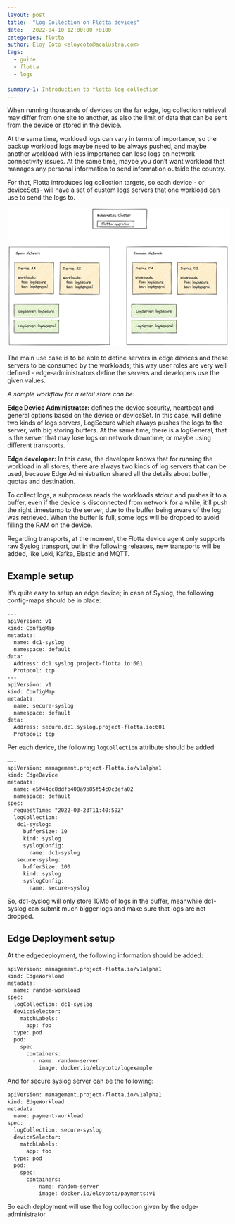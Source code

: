 ```yaml
---
layout: post
title:  "Log Collection on Flotta devices"
date:   2022-04-10 12:00:00 +0100
categories: flotta
author: Eloy Coto <eloycoto@acalustra.com>
tags:
  - guide
  - flotta
  - logs

summary-1: Introduction to flotta log collection
---
```


When running thousands of devices on the far edge, log collection retrieval may
differ from one site to another, as also the limit of data that can be sent
from the device or stored in the device.

At the same time, workload logs can vary in terms of importance, so the backup
workload logs maybe need to be always pushed, and maybe another workload with
less importance can lose logs on network connectivity issues. At the same time,
maybe you don’t want workload that manages any personal information to send
information outside the country.

For that, Flotta introduces log collection targets, so each device - or
deviceSets- will have a set of custom logs servers that one workload can use to
send the logs to.

![Device Logs diagram](./assets/images/DeviceLogsConfig.png)

The main use case is to be able to define servers in edge devices and these
servers to be consumed by the workloads; this way user roles are very well
defined - edge-administrators define the servers and developers use the given
values.

*A sample workflow for a retail store can be:*

**Edge Device Administrator:** defines the device security, heartbeat and
general options based on the device or deviceSet. In this case, will define two
kinds of logs servers, LogSecure which always pushes the logs to the server,
with big storing buffers. At the same time, there is a logGeneral, that is the
server that may lose logs on network downtime, or maybe using different
transports.

**Edge developer:** In this case, the developer knows that for running the
workload in all stores, there are always two kinds of log servers that can be
used, because Edge Administration shared all the details about buffer, quotas
and destination.

To collect logs, a subprocess reads the workloads stdout and pushes it to a
buffer, even if the device is disconnected from network for a while, it’ll push
the right timestamp to the server, due to the buffer being aware of the log was
retrieved. When the buffer is full, some logs will be dropped to avoid filling
the RAM on the device.

Regarding transports, at the moment, the Flotta device agent only supports raw
Syslog transport, but in the following releases, new transports will be added,
like Loki, Kafka, Elastic and MQTT.

## Example setup

It's quite easy to setup an edge device; in case of Syslog, the following
config-maps should be in place:

```
---
apiVersion: v1
kind: ConfigMap
metadata:
  name: dc1-syslog
  namespace: default
data:
  Address: dc1.syslog.project-flotta.io:601
  Protocol: tcp
---
apiVersion: v1
kind: ConfigMap
metadata:
  name: secure-syslog
  namespace: default
data:
  Address: secure.dc1.syslog.project-flotta.io:601
  Protocol: tcp
```


Per each device, the following `logCollection` attribute should be added:
```
—--
apiVersion: management.project-flotta.io/v1alpha1
kind: EdgeDevice
metadata:
  name: e5f44cc8ddfb408a9b85f54c0c3efa02
  namespace: default
spec:
  requestTime: "2022-03-23T11:40:59Z"
  logCollection:
   dc1-syslog:
     bufferSize: 10
     kind: syslog
     syslogConfig:
       name: dc1-syslog
   secure-syslog:
     bufferSize: 100
     kind: syslog
     syslogConfig:
       name: secure-syslog
```



So, dc1-syslog will only store 10Mb of logs in the buffer, meanwhile dc1-syslog
can submit much bigger logs and make sure that logs are not dropped.

## Edge Deployment setup

At the edgedeployment, the following information should be added:

```
apiVersion: management.project-flotta.io/v1alpha1
kind: EdgeWorkload
metadata:
  name: random-workload
spec:
  logCollection: dc1-syslog
  deviceSelector:
    matchLabels:
      app: foo
  type: pod
  pod:
    spec:
      containers:
        - name: random-server
          image: docker.io/eloycoto/logexample
```

And for secure syslog server can be the following:

```
apiVersion: management.project-flotta.io/v1alpha1
kind: EdgeWorkload
metadata:
  name: payment-workload
spec:
  logCollection: secure-syslog
  deviceSelector:
    matchLabels:
      app: foo
  type: pod
  pod:
    spec:
      containers:
        - name: random-server
          image: docker.io/eloycoto/payments:v1
```

So each deployment will use the log collection given by the edge-administrator.
